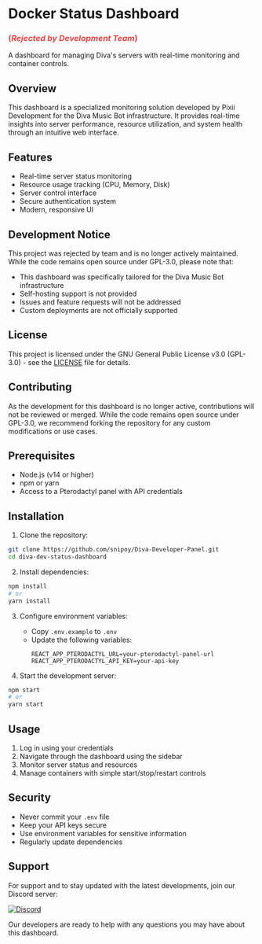 # Docker Status Dashboard 
### <span style="color: #EF4444;">(*Rejected by Development Team*)</span>

A dashboard for managing Diva's servers with real-time monitoring and container controls.

## Overview

This dashboard is a specialized monitoring solution developed by Pixii Development for the Diva Music Bot infrastructure. It provides real-time insights into server performance, resource utilization, and system health through an intuitive web interface.

## Features

- Real-time server status monitoring
- Resource usage tracking (CPU, Memory, Disk)
- Server control interface
- Secure authentication system
- Modern, responsive UI

## Development Notice

This project was rejected by team and is no longer actively maintained. While the code remains open source under GPL-3.0, please note that:

- This dashboard was specifically tailored for the Diva Music Bot infrastructure
- Self-hosting support is not provided
- Issues and feature requests will not be addressed
- Custom deployments are not officially supported

## License

This project is licensed under the GNU General Public License v3.0 (GPL-3.0) - see the [LICENSE](LICENSE) file for details.

## Contributing

As the development for this dashboard is no longer active, contributions will not be reviewed or merged. While the code remains open source under GPL-3.0, we recommend forking the repository for any custom modifications or use cases.

## Prerequisites

- Node.js (v14 or higher)
- npm or yarn
- Access to a Pterodactyl panel with API credentials

## Installation

1. Clone the repository:
```bash
git clone https://github.com/snipoy/Diva-Developer-Panel.git
cd diva-dev-status-dashboard
```

2. Install dependencies:
```bash
npm install
# or
yarn install
```

3. Configure environment variables:
   - Copy `.env.example` to `.env`
   - Update the following variables:
     ```
     REACT_APP_PTERODACTYL_URL=your-pterodactyl-panel-url
     REACT_APP_PTERODACTYL_API_KEY=your-api-key
     ```

4. Start the development server:
```bash
npm start
# or
yarn start
```

## Usage

1. Log in using your credentials
2. Navigate through the dashboard using the sidebar
3. Monitor server status and resources
4. Manage containers with simple start/stop/restart controls

## Security

- Never commit your `.env` file
- Keep your API keys secure
- Use environment variables for sensitive information
- Regularly update dependencies

## Support

For support and to stay updated with the latest developments, join our Discord server:

[![Discord](https://img.shields.io/discord/1000510031176941648?color=7289da&label=Discord&logo=discord&logoColor=white)](https://discord.gg/WTpS7FXyAp)

Our developers are ready to help with any questions you may have about this dashboard.